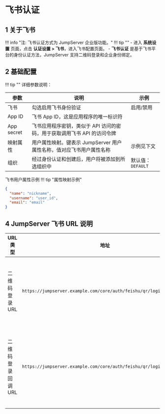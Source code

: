 # 飞书认证

## 1 关于飞书

!!! info "注: 飞书认证方式为 JumpServer 企业版功能。"
!!! tip ""
    - 进入 **系统设置** 页面，点击 **认证设置 > 飞书**，进入飞书配置页面。
    - **飞书认证** 是基于飞书平台的身份认证方法，JumpServer 支持二维码登录和企业身份绑定。

## 2 基础配置

!!! tip ""
    详细参数说明：

| 参数 | 说明 | 示例 |
|------|------|------|
| 飞书 | 勾选启用飞书身份验证 | 启用/禁用 |
| App ID | 飞书 App ID，这是应用程序的唯一标识符 |  |
| App secret | 飞书应用程序密钥，类似于 API 访问的密码，用于获取调用飞书 API 的访问令牌 |   |
| 映射属性 | 用户属性映射。键表示 JumpServer 用户属性名称，值对应飞书用户属性名称 | 示例见下文 |
| 组织 | 经过身份认证和创建后，用户将被添加到所选组织中 | 默认值：`DEFAULT` |

飞书用户属性示例
!!! tip "属性映射示例"

```json
{
  "name": "nickname",
  "username": "user_id",
  "email": "email"
}
```

## 4 JumpServer 飞书 URL 说明

| URL 类型 | 地址 | 说明 |
|----------|------|------|
| 二维码登录 URL | `https://jumpserver.example.com/core/auth/feishu/qr/login/` | 飞书二维码登录入口 |
| 二维码登录回调 URL | `https://jumpserver.example.com/core/auth/feishu/qr/login/callback/` | 二维码登录成功回调地址 |
